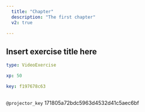 ```yaml
---
  title: "Chapter"
  description: "The first chapter"
  v2: true

---
```

## Insert exercise title here

```yaml
type: VideoExercise

xp: 50

key: f197678c63



```

`@projector_key`
171805a72bdc5963d4532d41c5aec6bf